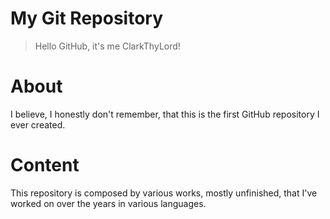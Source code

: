 My Git Repository
=================

> Hello GitHub, it's me ClarkThyLord!

# About

I believe, I honestly don't remember, that this is the first GitHub repository I ever created.

# Content

This repository is composed by various works, mostly unfinished, that I've worked on over the years in various languages.
